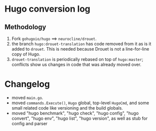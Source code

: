 # Hugo conversion log

## Methodology

1. Fork `gohugoio/hugo` ==> `neurocline/drouet`.
2. the branch `hugo:drouet-translation` has code removed from it as is it added to `drouet`. This is needed because Drouet is not a line-for-line copy of Hugo.
3. `drouet-translation` is periodically rebased on top of `hugo:master`; conflicts show us changes in code that was already moved over.

# Changelog

- moved `main.go`.
- moved `commands.Execute()`, `Hugo` global, top-level `HugoCmd`, and some small related code like versioning and the build globals.
- moved "hugo benchmark", "hugo check", "hugo config", "hugo convert", "hugo env", "hugo list", "hugo version", as well as stub for config and parser
